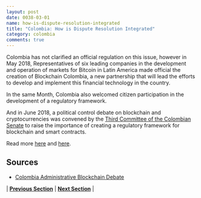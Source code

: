 ```yaml
---
layout: post
date: 0038-03-01
name: how-is-dispute-resolution-integrated
title: "Colombia: How is Dispute Resolution Integrated"
category: colombia
comments: true
---
```


Colombia has not clarified an official regulation on this issue, however in May 2018, Representatives of six leading companies in the development and operation of markets for Bitcoin in Latin America made official the creation of Blockchain Colombia, a new partnership that will lead the efforts to develop and implement this financial technology in the country.

In the same Month, Colombia also welcomed citizen participation in the development of a regulatory framework.

And in June 2018, a political control debate on blockchain and cryptocurrencies was convened by the [Third Committee of the Colombian Senate](https://www.criptonoticias.com/adopcion/senado-colombia-debate-modernizacion-economica-administrativa-mediante-blockchain/) to raise the importance of creating a regulatory framework for blockchain and smart contracts.

Read more [here](https://www.efe.com/efe/america/economia/empresas-de-criptomonedas-crean-la-pionera-asociacion-blockchain-colombia/20000011-3618216#) and [here](https://www.dnp.gov.co/Paginas/Colombia-da-los-primeros-pasos-hacia-una-regulaci%C3%B3n-inteligente-basada-en-la-participaci%C3%B3n-de-los-ciudadanos.aspx).

## Sources

- [Colombia Administrative Blockchain Debate](https://www.criptonoticias.com/adopcion/senado-colombia-debate-modernizacion-economica-administrativa-mediante-blockchain/)


| **[Previous Section](https://neo-project.github.io/global-blockchain-compliance-hub//colombia/colombia-smart-contracts.html)** | **[Next Section]( https://neo-project.github.io/global-blockchain-compliance-hub//colombia/colombia-nullify-smart-contracts.html)** |

